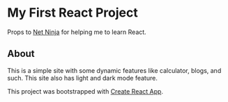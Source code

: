 # My First React Project

Props to [Net Ninja](https://www.youtube.com/playlist?list=PL4cUxeGkcC9gZD-Tvwfod2gaISzfRiP9d) for helping me to learn React.

## About

This is a simple site with some dynamic features like calculator, blogs, and such. This site also has light and dark mode feature.

This project was bootstrapped with [Create React App](https://github.com/facebook/create-react-app).

 
 
